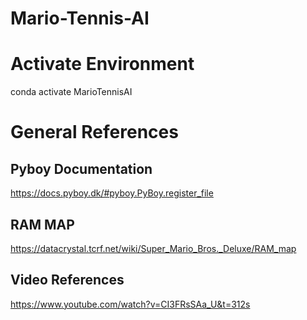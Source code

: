 # Mario-Tennis-AI

# Activate Environment

conda activate MarioTennisAI

# General References

## Pyboy Documentation
https://docs.pyboy.dk/#pyboy.PyBoy.register_file 

## RAM MAP

https://datacrystal.tcrf.net/wiki/Super_Mario_Bros._Deluxe/RAM_map 



## Video References
https://www.youtube.com/watch?v=CI3FRsSAa_U&t=312s 


